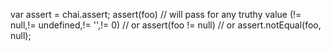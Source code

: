 var assert = chai.assert;
assert(foo) // will pass for any truthy value (!= null,!= undefined,!= '',!= 0)
// or
assert(foo != null)
// or
assert.notEqual(foo, null);
